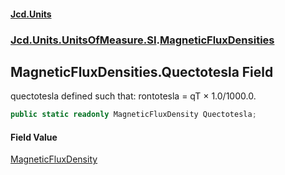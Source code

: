 #### [Jcd.Units](index.md 'index')
### [Jcd.Units.UnitsOfMeasure.SI](Jcd.Units.UnitsOfMeasure.SI.md 'Jcd.Units.UnitsOfMeasure.SI').[MagneticFluxDensities](MagneticFluxDensities.md 'Jcd.Units.UnitsOfMeasure.SI.MagneticFluxDensities')

## MagneticFluxDensities.Quectotesla Field

quectotesla defined such that: rontotesla = qT × 1.0/1000.0.

```csharp
public static readonly MagneticFluxDensity Quectotesla;
```

#### Field Value
[MagneticFluxDensity](MagneticFluxDensity.md 'Jcd.Units.UnitTypes.MagneticFluxDensity')